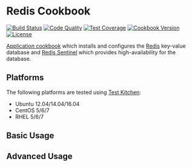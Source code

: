 # Redis Cookbook
[![Build Status](https://img.shields.io/travis/bloomberg/redis-cookbook.svg)](https://travis-ci.org/bloomberg/redis-cookbook)
[![Code Quality](https://img.shields.io/codeclimate/github/bloomberg/redis-cookbook.svg)](https://codeclimate.com/github/bloomberg/redis-cookbook)
[![Test Coverage](https://codeclimate.com/github/bloomberg/redis-cookbook/badges/coverage.svg)](https://codeclimate.com/github/bloomberg/redis-cookbook/coverage)
[![Cookbook Version](https://img.shields.io/cookbook/v/nrpe-ng.svg)](https://supermarket.chef.io/cookbooks/nrpe-ng)
[![License](https://img.shields.io/badge/license-Apache_2-blue.svg)](https://www.apache.org/licenses/LICENSE-2.0)

[Application cookbook][0] which installs and configures the [Redis][1]
key-value database and [Redis Sentinel][2] which provides
high-availability for the database.

## Platforms
The following platforms are tested using [Test Kitchen][1]:

- Ubuntu 12.04/14.04/16.04
- CentOS 5/6/7
- RHEL 5/6/7

## Basic Usage

## Advanced Usage

[0]: http://blog.vialstudios.com/the-environment-cookbook-pattern#theapplicationcookbook
[1]: http://redis.io/
[2]: http://redis.io/topics/sentinel

